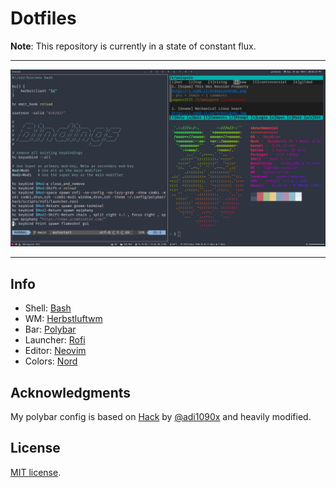 # Dotfiles

**Note**: This repository is currently in a state of constant flux.

---

![Screenshot of the desktop environment using these dotfiles](./preview.png "Screenshot of the desktop environment using these dotfiles")

---

## Info

- Shell: [Bash](https://www.gnu.org/software/bash)
- WM: [Herbstluftwm](https://herbstluftwm.org/)
- Bar: [Polybar](https://github.com/polybar/polybar/)
- Launcher: [Rofi](https://davatorium/rofi/)
- Editor: [Neovim](https://github.com/neovim/neovim/)
- Colors: [Nord](https://nordtheme.com/)

## Acknowledgments

My polybar config is based on [Hack](https://github.com/adi1090x/polybar-themes/tree/master/simple/hack/) by [@adi1090x](https://github.com/adi1090x/) and heavily modified.

## License

[MIT license](./LICENSE).
